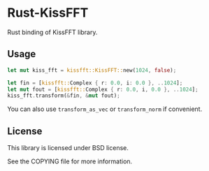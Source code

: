 Rust-KissFFT
============

Rust binding of KissFFT library.

Usage
-----

```rust
let mut kiss_fft = kissfft::KissFFT::new(1024, false);

let fin = [kissfft::Complex { r: 0.0, i: 0.0 }, ..1024];
let mut fout = [kissfft::Complex { r: 0.0, i, 0.0 }, ..1024];
kiss_fft.transform(&fin, &mut fout);
```

You can also use `transform_as_vec` or `transform_norm` if convenient.

License
-------

This library is licensed under BSD license.

See the COPYING file for more information.
